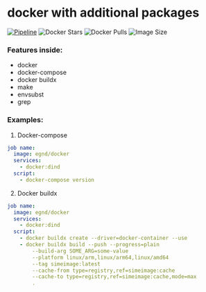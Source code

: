 # docker with additional packages

[![Pipeline](https://github.com/egnd/docker/actions/workflows/pipeline.yml/badge.svg)](https://github.com/egnd/docker/actions?query=workflow%3APipeline)
![Docker Stars](https://img.shields.io/docker/stars/egnd/docker)
![Docker Pulls](https://img.shields.io/docker/pulls/egnd/docker)
![Image Size](https://img.shields.io/docker/image-size/egnd/docker/docker)

### Features inside:
* docker
* docker-compose
* docker buildx
* make
* envsubst
* grep

### Examples:
1. Docker-compose
```yml
job name:
  image: egnd/docker
  services:
    - docker:dind
  script:
    - docker-compose version
```
2. Docker buildx
```yml
job name:
  image: egnd/docker
  services:
    - docker:dind
  script:
    - docker buildx create --driver=docker-container --use
    - docker buildx build --push --progress=plain
        --build-arg SOME_ARG=some-value
        --platform linux/arm,linux/arm64,linux/amd64 
        --tag simeimage:latest
        --cache-from type=registry,ref=simeimage:cache
        --cache-to type=registry,ref=simeimage:cache,mode=max
        .
```
